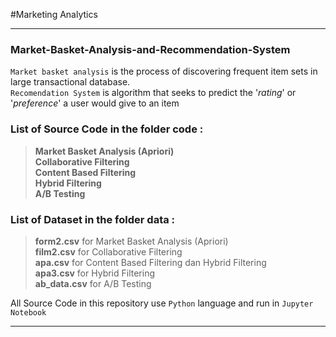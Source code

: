 #Marketing Analytics
***
### Market-Basket-Analysis-and-Recommendation-System
`Market basket analysis` is the process of discovering frequent item sets in large transactional database.
<br>`Recomendation System` is algorithm that seeks to predict the '*rating*' or '*preference*' a user would give to an item
### List of Source Code in the folder code : 
>**Market Basket Analysis (Apriori)**
<br>**Collaborative Filtering**
<br>**Content Based Filtering**
<br>**Hybrid Filtering**
<br>**A/B Testing**

### List of Dataset in the folder data : 
>**form2.csv** for Market Basket Analysis (Apriori)
<br>**film2.csv** for Collaborative Filtering
<br>**apa.csv** for Content Based Filtering dan Hybrid Filtering
<br>**apa3.csv** for Hybrid Filtering
<br>**ab_data.csv** for A/B Testing

All Source Code in this repository use `Python` language and run in `Jupyter Notebook`
***
